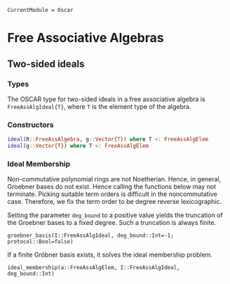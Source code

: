 ```@meta
CurrentModule = Oscar
```

# Free Associative Algebras

## Two-sided ideals

### Types

The OSCAR type for two-sided ideals in a free associative algebra is
`FreeAssAlgIdeal{T}`, where `T` is the element type of the algebra.

### Constructors

```julia
ideal(R::FreeAssAlgebra, g::Vector{T}) where T <: FreeAssAlgElem
ideal(g::Vector{T}) where T <: FreeAssAlgElem
```

### Ideal Membership

Non-commutative polynomial rings are not Noetherian.  Hence, in general, Groebner bases do not exist.  Hence calling the functions below may not terminate.  Picking suitable term orders is difficult in the noncommutative case.  Therefore, we fix the term order to be degree reverse lexicographic.

Setting the parameter `deg_bound` to a positive value yields the truncation of the Groebner bases to a fixed degree.  Such a truncation is always finite.

```@docs
groebner_basis(I::FreeAssAlgIdeal, deg_bound::Int=-1; protocol::Bool=false)
```

If a finite Gröbner basis exists, it solves the ideal membership problem.

```@docs
ideal_membership(a::FreeAssAlgElem, I::FreeAssAlgIdeal, deg_bound::Int)
```
